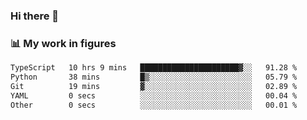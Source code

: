 ### Hi there 👋

### 📊 My work in figures

<!--START_SECTION:waka-->

```txt
TypeScript   10 hrs 9 mins   ██████████████████████▓░░   91.28 %
Python       38 mins         █▒░░░░░░░░░░░░░░░░░░░░░░░   05.79 %
Git          19 mins         ▓░░░░░░░░░░░░░░░░░░░░░░░░   02.89 %
YAML         0 secs          ░░░░░░░░░░░░░░░░░░░░░░░░░   00.04 %
Other        0 secs          ░░░░░░░░░░░░░░░░░░░░░░░░░   00.01 %
```

<!--END_SECTION:waka-->

